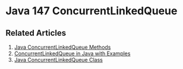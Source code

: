 # Java 147 ConcurrentLinkedQueue

## Related Articles
1. [Java ConcurrentLinkedQueue Methods](https://www.ruoxue.org/java-147-java-concurrentlinkedqueue-methods/)
2. [ConcurrentLinkedQueue in Java with Examples](https://www.ruoxue.org/java-147-concurrentlinkedqueue-in-java-with-examples/)
3. [Java ConcurrentLinkedQueue Class](https://www.ruoxue.org/java-147-java-concurrentlinkedqueue-class/)
